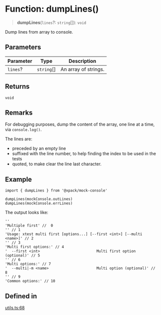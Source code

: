 # Function: dumpLines()

> **dumpLines**(`lines`?: `string`[]): `void`

Dump lines from array to console.

## Parameters

| Parameter | Type | Description |
| ------ | ------ | ------ |
| `lines`? | `string`[] | An array of strings. |

## Returns

`void`

## Remarks

For debugging purposes, dump the content of the array,
one line at a time, via `console.log()`.

The lines are:
- preceded by an empty line
- suffixed with the line number, to help finding the index
to be used in the tests
- quoted, to make clear the line last character.

## Example

```
import { dumpLines } from '@xpack/mock-console'

dumpLines(mockConsole.outLines)
dumpLines(mockConsole.errLines)
```

The output looks like:

```
''
'Multiple first' //  0
'' // 1
'Usage: xtest multi first [options...] [--first <int>] [--multi <name>]' // 2
'' // 3
'Multi first options:' // 4
'  --first <int>                          Multi first option (optional)' // 5
'' // 6
'Multi options:' // 7
'  --multi|-m <name>                      Multi option (optional)' // 8
'' // 9
'Common options:' // 10
```

## Defined in

[utils.ts:68](https://github.com/xpack/mock-console-ts/blob/3ae34f73f082b8088102422f160123b40779ff74/src/lib/utils.ts#L68)
